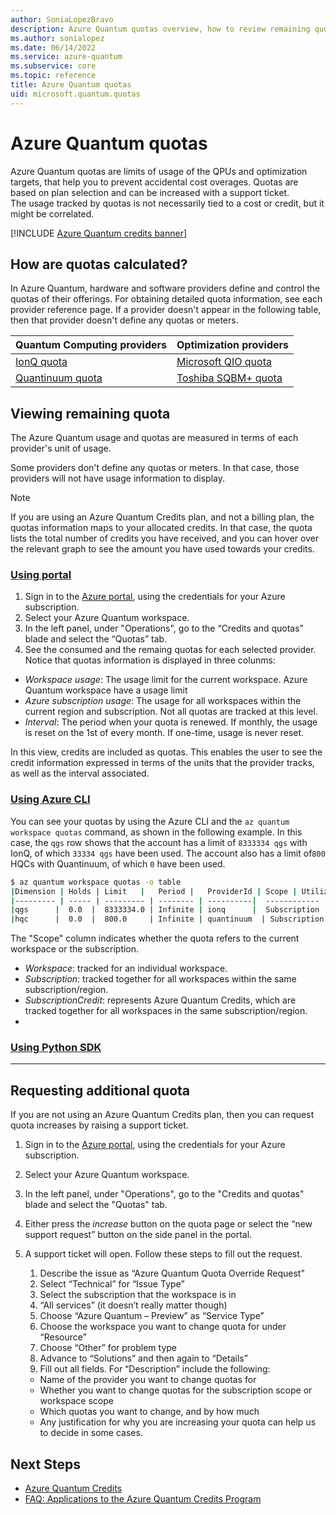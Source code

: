 ```yaml
---
author: SoniaLopezBravo
description: Azure Quantum quotas overview, how to review remaining quotas and apply for more. 
ms.author: sonialopez
ms.date: 06/14/2022
ms.service: azure-quantum
ms.subservice: core
ms.topic: reference
title: Azure Quantum quotas
uid: microsoft.quantum.quotas
---
```


# Azure Quantum quotas 

Azure Quantum quotas are limits of usage of the QPUs and optimization targets, that help you to prevent accidental cost overages. Quotas are based on plan selection and can be increased with a support ticket.  
The usage tracked by quotas is not necessarily tied to a cost or credit, but it might be correlated.


[!INCLUDE [Azure Quantum credits banner](includes/azure-quantum-credits.md)]

## How are quotas calculated?

In Azure Quantum, hardware and software providers define and control the quotas of their offerings. For obtaining detailed quota information, see each provider reference page. If a provider doesn't appear in the following table, then that provider doesn't define any quotas or meters.  

|Quantum Computing providers | Optimization providers|
|---|---|  
|[IonQ quota](xref:microsoft.quantum.providers.ionq#limits--quotas) | [Microsoft QIO quota](xref:microsoft.quantum.optimization.providers.microsoft.qio#limits--quotas)|
|[Quantinuum quota](xref:microsoft.quantum.providers.quantinuum#limits--quotas) |[Toshiba SQBM+ quota](xref:microsoft.quantum.providers.optimization.toshiba#limits--quotas)|

## Viewing remaining quota

The Azure Quantum usage and quotas are measured in terms of each provider's unit of usage. 

Some providers don't define any quotas or meters. In that case, those providers will not have usage information to display.

> [!NOTE]
> If you are using an Azure Quantum Credits plan, and not a billing plan, the quotas information maps to your allocated credits. In that case, the quota lists the total number of credits you have received, and you can hover over the relevant graph to see the amount you have used towards your credits.

### [Using portal](#tab/tabid-portal)

1. Sign in to the [Azure portal](https://portal.azure.com), using the credentials for your Azure subscription.
2. Select your Azure Quantum workspace.
3. In the left panel, under "Operations", go to the “Credits and quotas” blade and select the “Quotas” tab. 
4. See the consumed and the remaing quotas for each selected provider. Notice that quotas information is displayed in three colunms:
  - *Workspace usage*: The usage limit for the current workspace. Azure Quantum workspace have a usage limit
  - *Azure subscription usage*: The usage for all workspaces within the current region and subscription. Not all quotas are tracked at this level. 
  - *Interval*: The period when your quota is renewed. If monthly, the usage is reset on the 1st of every month. If one-time, usage is never reset.


In this view, credits are included as quotas. This enables the user to see the credit information expressed in terms of the units that the provider tracks, as well as the interval associated. 

### [Using Azure CLI](#tab/tabid-cli)

You can see your quotas by using the Azure CLI and the `az quantum workspace quotas` command, as shown in the following example. 
In this case, the `qgs` row shows that the account has a limit of `8333334 qgs` with IonQ, of which `33334 qgs` have been used. The account also has a limit of`800` HQCs with Quantinuum, of which `0` have been used.

```bash
$ az quantum workspace quotas -o table
|Dimension | Holds | Limit   |   Period |   ProviderId | Scope | Utilization|
|--------- | ----- | --------- | -------- | ----------|  ------------ | -----------|
|qgs      |  0.0  |  8333334.0 | Infinite | ionq      |  Subscription | 33334.0|
|hqc      |  0.0  |  800.0     | Infinite | quantinuum  | Subscription | 0.0|
```

The "Scope" column indicates whether the quota refers to the current workspace or the subscription.

- *Workspace*: tracked for an individual workspace.
- *Subscription*: tracked together for all workspaces within the same subscription/region.
- *SubscriptionCredit*: represents Azure Quantum Credits, which are tracked together for all workspaces in the same subscription/region. 
- 
### [Using Python SDK](#tab/tabid-python)


***



## Requesting additional quota

If you are not using an Azure Quantum Credits plan, then you can request quota increases by raising a support ticket.

1. Sign in to the [Azure portal](https://portal.azure.com), using the credentials for your Azure subscription.
2. Select your Azure Quantum workspace.
3. In the left panel, under "Operations", go to the "Credits and quotas" blade and select the "Quotas" tab. 
4. Either press the *increase* button on the quota page or select the “new support request” button on the side panel in the portal.
5. A support ticket will open. Follow these steps to fill out the request.
    1. Describe the issue as “Azure Quantum Quota Override Request” 
    1. Select “Technical” for “Issue Type” 
    1. Select the subscription that the workspace is in 
    1. “All services” (it doesn’t really matter though) 
    1. Choose “Azure Quantum – Preview” as “Service Type” 
    1. Choose the workspace you want to change quota for under “Resource” 
    1. Choose “Other” for problem type 
    1. Advance to “Solutions” and then again to “Details” 
    1. Fill out all fields. For “Description” include the following: 

      - Name of the provider you want to change quotas for 
      - Whether you want to change quotas for the subscription scope or workspace scope 
      - Which quotas you want to change, and by how much 
      - Any justification for why you are increasing your quota can help us to decide in some cases. 


## Next Steps

- [Azure Quantum Credits](xref:microsoft.quantum.credits)
- [FAQ: Applications to the Azure Quantum Credits Program](xref:microsoft.quantum.credits.credits-faq)

